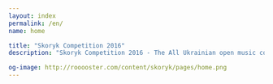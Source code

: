 ```yaml
---
layout: index
permalink: /en/
name: home

title: "Skoryk Competition 2016"
description: "Skoryk Competition 2016 - The All Ukrainian open music competition, named after Myroslav Skoryk"

og-image: http://rooooster.com/content/skoryk/pages/home.png
---
```


